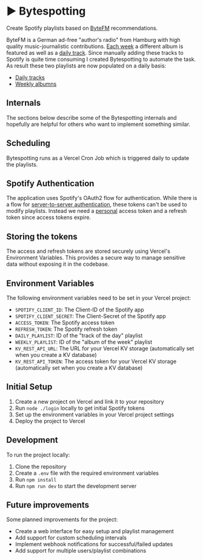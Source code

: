 # ▶ Bytespotting

Create Spotify playlists based on [ByteFM](https://www.byte.fm/) recommendations.

ByteFM is a German ad-free "author's radio" from Hamburg with high quality music-journalistic contributions. [Each week](https://www.byte.fm/blog/alben-der-woche/) a different album is featured as well as a [daily track](https://www.byte.fm/blog/tracks-des-tages/). Since manually adding these tracks to Spotify is quite time consuming I created Bytespotting to automate the task. As result these two playlists are now populated on a daily basis:

- [Daily tracks](https://open.spotify.com/playlist/3RGUrzI3KludSYbnuxhbxg?si=fe41394ce89140e2)
- [Weekly albumns](https://open.spotify.com/playlist/7yVxheAVcvptuVl8mVgSoH?si=52c69b4e1d134d2f)

## Internals

The sections below describe some of the Bytespotting internals and hopefully are helpful for others who want to implement something similar.

## Scheduling

Bytespotting runs as a Vercel Cron Job which is triggered daily to update the playlists.

## Spotify Authentication

The application uses Spotify's OAuth2 flow for authentication. While there is a flow for [server-to-server authentication](https://developer.spotify.com/documentation/general/guides/authorization/client-credentials/), these tokens can't be used to modify playlists. Instead we need a [personal](https://developer.spotify.com/documentation/general/guides/authorization/code-flow/) access token and a refresh token since access tokens expire.

## Storing the tokens

The access and refresh tokens are stored securely using Vercel's Environment Variables. This provides a secure way to manage sensitive data without exposing it in the codebase.

## Environment Variables

The following environment variables need to be set in your Vercel project:

- `SPOTIFY_CLIENT_ID`: The Client-ID of the Spotify app
- `SPOTIFY_CLIENT_SECRET`: The Client-Secret of the Spotify app
- `ACCESS_TOKEN`: The Spotify access token
- `REFRESH_TOKEN`: The Spotify refresh token
- `DAILY_PLAYLIST`: ID of the "track of the day" playlist
- `WEEKLY_PLAYLIST`: ID of the "album of the week" playlist
- `KV_REST_API_URL`: The URL for your Vercel KV storage (automatically set when you create a KV database)
- `KV_REST_API_TOKEN`: The access token for your Vercel KV storage (automatically set when you create a KV database)

## Initial Setup

1. Create a new project on Vercel and link it to your repository
2. Run `node ./login` locally to get initial Spotify tokens
3. Set up the environment variables in your Vercel project settings
4. Deploy the project to Vercel

## Development

To run the project locally:

1. Clone the repository
2. Create a `.env` file with the required environment variables
3. Run `npm install`
4. Run `npm run dev` to start the development server

## Future improvements

Some planned improvements for the project:

- Create a web interface for easy setup and playlist management
- Add support for custom scheduling intervals
- Implement webhook notifications for successful/failed updates
- Add support for multiple users/playlist combinations
